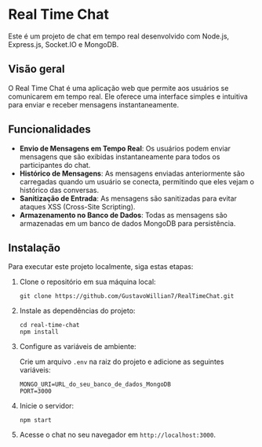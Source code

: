 # Real Time Chat

Este é um projeto de chat em tempo real desenvolvido com Node.js, Express.js, Socket.IO e MongoDB.

## Visão geral

O Real Time Chat é uma aplicação web que permite aos usuários se comunicarem em tempo real. Ele oferece uma interface simples e intuitiva para enviar e receber mensagens instantaneamente.

## Funcionalidades

- **Envio de Mensagens em Tempo Real**: Os usuários podem enviar mensagens que são exibidas instantaneamente para todos os participantes do chat.
- **Histórico de Mensagens**: As mensagens enviadas anteriormente são carregadas quando um usuário se conecta, permitindo que eles vejam o histórico das conversas.
- **Sanitização de Entrada**: As mensagens são sanitizadas para evitar ataques XSS (Cross-Site Scripting).
- **Armazenamento no Banco de Dados**: Todas as mensagens são armazenadas em um banco de dados MongoDB para persistência.

## Instalação

Para executar este projeto localmente, siga estas etapas:

1. Clone o repositório em sua máquina local:

    ```
    git clone https://github.com/GustavoWillian7/RealTimeChat.git
    ```

2. Instale as dependências do projeto:

    ```
    cd real-time-chat
    npm install
    ```

3. Configure as variáveis de ambiente:

    Crie um arquivo `.env` na raiz do projeto e adicione as seguintes variáveis:

    ```
    MONGO_URI=URL_do_seu_banco_de_dados_MongoDB
    PORT=3000
    ```

4. Inicie o servidor:

    ```
    npm start
    ```

5. Acesse o chat no seu navegador em `http://localhost:3000`.
